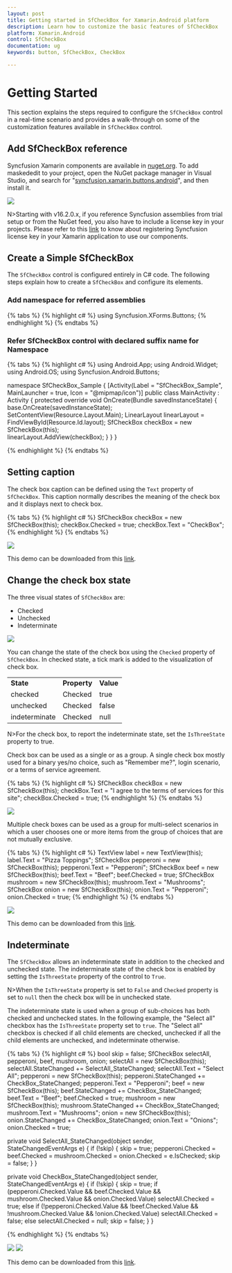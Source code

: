 ```yaml
---
layout: post
title: Getting started in SfCheckBox for Xamarin.Android platform
description: Learn how to customize the basic features of SfCheckBox
platform: Xamarin.Android
control: SfCheckBox
documentation: ug 
keywords: button, SfCheckBox, CheckBox

---
```


# Getting Started
This section explains the steps required to configure the `SfCheckBox` control in a real-time scenario and provides a walk-through on some of the customization features available in `SfCheckBox` control.

## Add SfCheckBox reference
Syncfusion Xamarin components are available in [nuget.org](https://www.nuget.org/). To add maskededit to your project, open the NuGet package manager in Visual Studio, and search for "[syncfusion.xamarin.buttons.android](https://www.nuget.org/packages/Syncfusion.Xamarin.Buttons.Android)", and then install it. 

![](Images/nuget.png)

N>Starting with v16.2.0.x, if you reference Syncfusion assemblies from trial setup or from the NuGet feed, you also have to include a license key in your projects. Please refer to this [link](https://help.syncfusion.com/common/essential-studio/licensing/license-key) to know about registering Syncfusion license key in your Xamarin application to use our components.

## Create a Simple SfCheckBox
The `SfCheckBox` control is configured entirely in C# code. The following steps explain how to create a `SfCheckBox` and configure its elements.

### Add namespace for referred assemblies

{% tabs %}
{% highlight c# %}
using Syncfusion.XForms.Buttons;
{% endhighlight %}
{% endtabs %}

### Refer SfCheckBox control with declared suffix name for Namespace

{% tabs %}
{% highlight c# %}
using Android.App;
using Android.Widget;
using Android.OS;
using Syncfusion.Android.Buttons;

namespace SfCheckBox_Sample
{
    [Activity(Label = "SfCheckBox_Sample", MainLauncher = true, Icon = "@mipmap/icon")]
    public class MainActivity : Activity
    {
        protected override void OnCreate(Bundle savedInstanceState)
        {
            base.OnCreate(savedInstanceState);
            SetContentView(Resource.Layout.Main);
            LinearLayout linearLayout = FindViewById<LinearLayout>(Resource.Id.layout);
            SfCheckBox checkBox = new SfCheckBox(this);            
            linearLayout.AddView(checkBox);
        }
    }
}

{% endhighlight %}
{% endtabs %}

## Setting caption
The check box caption can be defined using the `Text` property of `SfCheckBox`. This caption normally describes the meaning of the check box and it displays next to check box.

{% tabs %}
{% highlight c# %}
SfCheckBox checkBox = new SfCheckBox(this);
checkBox.Checked = true;
checkBox.Text = "CheckBox";
{% endhighlight %}
{% endtabs %}

![](Images/Caption.png) 

This demo can be downloaded from this [link](http://files2.syncfusion.com/Xamarin.Android/Samples/CheckBox_GettingStarted.zip ).

## Change the check box state
The three visual states of `SfCheckBox` are: 

* Checked
* Unchecked
* Indeterminate

![](Images/States.png) 

You can change the state of the check box using the `Checked` property of `SfCheckBox`. In checked state, a tick mark is added to the visualization of check box.

<table>
<tr>
<td>
<b>State</b>
</td>
<td>
<b>Property</b>
</td>
<td>
<b>Value</b>
</td>
</tr>
<tr>
<td>
checked
</td>
<td>
Checked
</td>
<td>
true
</td>
</tr>
<tr>
<td>
unchecked
</td>
<td>
Checked
</td>
<td>
false
</td>
</tr>
<tr>
<td>
indeterminate
</td>
<td>
Checked
</td>
<td>
null
</td>
</tr>
</table>

N>For the check box, to report the indeterminate state, set the `IsThreeState` property to true.

Check box can be used as a single or as a group. A single check box mostly used for a binary yes/no choice, such as "Remember me?", login scenario, or a terms of service agreement.

{% tabs %}
{% highlight c# %}
SfCheckBox checkBox = new SfCheckBox(this);
checkBox.Text = "I agree to the terms of services for this site";
checkBox.Checked = true;
{% endhighlight %}
{% endtabs %}

![](Images/Agree.png)

Multiple check boxes can be used as a group for multi-select scenarios in which a user chooses one or more items from the group of choices that are not mutually exclusive.

{% tabs %}
{% highlight c# %}
TextView label = new TextView(this);
label.Text = "Pizza Toppings";
SfCheckBox pepperoni = new SfCheckBox(this);
pepperoni.Text = "Pepperoni";
SfCheckBox beef = new SfCheckBox(this);
beef.Text = "Beef";
beef.Checked = true;
SfCheckBox mushroom = new SfCheckBox(this);
mushroom.Text = "Mushrooms";
SfCheckBox onion = new SfCheckBox(this);
onion.Text = "Pepperoni";
onion.Checked = true;
{% endhighlight %}
{% endtabs %}

![](Images/StateChange.png)

This demo can be downloaded from this [link](http://files2.syncfusion.com/Xamarin.Android/Samples/CheckBox_StateChanging.zip).

## Indeterminate

The `SfCheckBox` allows an indeterminate state in addition to the checked and unchecked state. The indeterminate state of the check box is enabled by setting the `IsThreeState` property of the control to `True`.

N>When the `IsThreeState` property is set to `False` and `Checked` property is set to `null` then the check box will be in unchecked state.

The indeterminate state is used when a group of sub-choices has both checked and unchecked states. In the following example, the "Select all" checkbox has the `IsThreeState` property set to `true`. The "Select all" checkbox is checked if all child elements are checked, unchecked if all the child elements are unchecked, and indeterminate otherwise.

{% tabs %}
{% highlight c# %}
bool skip = false;
SfCheckBox selectAll, pepperoni, beef, mushroom, onion;
selectAll = new SfCheckBox(this);
selectAll.StateChanged += SelectAll_StateChanged;
selectAll.Text = "Select All";
pepperoni = new SfCheckBox(this);
pepperoni.StateChanged += CheckBox_StateChanged;
pepperoni.Text = "Pepperoni";
beef = new SfCheckBox(this);
beef.StateChanged += CheckBox_StateChanged;
beef.Text = "Beef";
beef.Checked = true;
mushroom = new SfCheckBox(this);
mushroom.StateChanged += CheckBox_StateChanged;
mushroom.Text = "Mushrooms";
onion = new SfCheckBox(this);
onion.StateChanged += CheckBox_StateChanged;
onion.Text = "Onions";
onion.Checked = true;

private void SelectAll_StateChanged(object sender, StateChangedEventArgs e)
{
    if (!skip)
    {
       skip = true;
       pepperoni.Checked = beef.Checked = mushroom.Checked = onion.Checked = e.IsChecked;
       skip = false;
    }
}

private void CheckBox_StateChanged(object sender, StateChangedEventArgs e)
{
    if (!skip)
    {
       skip = true;
       if (pepperoni.Checked.Value && beef.Checked.Value && mushroom.Checked.Value && onion.Checked.Value)
           selectAll.Checked = true;
        else if (!pepperoni.Checked.Value && !beef.Checked.Value && !mushroom.Checked.Value && !onion.Checked.Value)
	       selectAll.Checked = false;
       else
           selectAll.Checked = null;
       skip = false;
    }
}
		
{% endhighlight %}
{% endtabs %}

![](Images/Inter1.png) ![](Images/Inter2.png)

This demo can be downloaded from this [link](http://files2.syncfusion.com/Xamarin.Android/Samples/CheckBox_IndeterminateState.zip).
